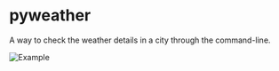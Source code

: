 # pyweather
A way to check the weather details in a city through the command-line. 

![Example](https://raw.github.com/UnfortunateComplexity/pyweather/tree/main/pyWeather/workingDemo01.PNG)
